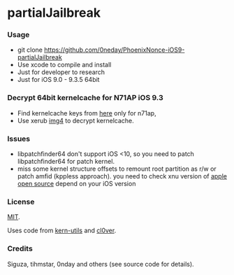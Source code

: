 # partialJailbreak 



### Usage

- git clone https://github.com/0neday/PhoenixNonce-iOS9-partialJailbreak
- Use xcode to compile and install
- Just for developer to research 
- Just for iOS 9.0 - 9.3.5  64bit

### Decrypt 64bit kernelcache for N71AP iOS 9.3
 	 
 - Find kernelcache keys from [here](https://www.theiphonewiki.com/wiki/Eagle_13E234_(iPhone8,1)) only for n71ap, 
 - Use xerub [img4](https://github.com/xerub/img4tool) to decrypt	 kernelcache.

### Issues
- libpatchfinder64 don't support iOS <10, so you need to patch libpatchfinder64 for patch kernel.
- miss some kernel structure offsets to remount root partition as r/w or patch amfid (kppless approach). you need to check xnu version of [apple open source](https://opensource.apple.com/source/xnu/) depend on your iOS version


### License

[MIT](https://github.com/Siguza/PhoenixNonce/blob/master/LICENSE).

Uses code from [kern-utils](https://github.com/Siguza/ios-kern-utils) and [cl0ver](https://github.com/Siguza/cl0ver).

### Credits
Siguza, tihmstar, 0nday and others (see source code for details).
